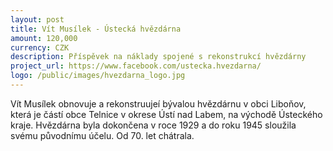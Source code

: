 ```yaml
---
layout: post
title: Vít Musílek - Ústecká hvězdárna
amount: 120,000
currency: CZK
description: Příspěvek na náklady spojené s rekonstrukcí hvězdárny
project_url: https://www.facebook.com/ustecka.hvezdarna/ 
logo: /public/images/hvezdarna_logo.jpg
---
```

Vít Musílek obnovuje a rekonstruujeí bývalou hvězdárnu v obci Liboňov, která je částí obce Telnice v okrese Ústí nad Labem, na východě Ústeckého kraje. Hvězdárna byla dokončena v roce 1929 a do roku 1945 sloužila svému
původnímu účelu. Od 70. let chátrala.
